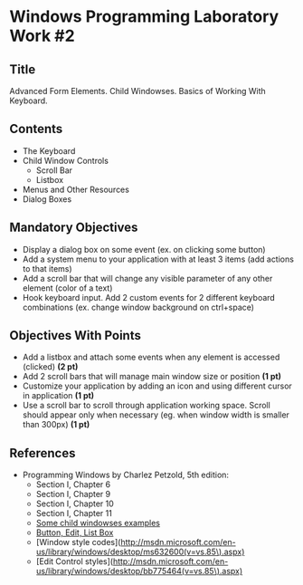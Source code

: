 # Windows Programming Laboratory Work #2

## Title
Advanced Form Elements. Child Windowses. Basics of Working With Keyboard.

## Contents
* The Keyboard
* Child Window Controls
  * Scroll Bar
  * Listbox
* Menus and Other Resources
* Dialog Boxes

## Mandatory Objectives
 * Display a dialog box on some event (ex. on clicking some button)
 * Add a system menu to your application with at least 3 items (add actions to that items)
 * Add a scroll bar that will change any visible parameter of any other element (color of a text)
 * Hook keyboard input. Add 2 custom events for 2 different keyboard combinations (ex. change window background on ctrl+space) 
 
## Objectives With Points
 * Add a listbox and attach some events when any element is accessed (clicked) **(2 pt)**
 * Add 2 scroll bars that will manage main window size or position **(1 pt)**
 * Customize your application by adding an icon and using different cursor in application **(1 pt)**
 * Use a scroll bar to scroll through application working space. Scroll should appear only when necessary (eg. when window width is smaller than 300px) **(1 pt)**

## References
* Programming Windows by Charlez Petzold, 5th edition:
  * Section I, Chapter 6
  * Section I, Chapter 9
  * Section I, Chapter 10
  * Section I, Chapter 11
  * [Some child windowses examples](http://stackoverflow.com/a/4474663)
  * [Button, Edit, List Box](http://www.winprog.org/tutorial/controls.html)
  * [Window style codes](http://msdn.microsoft.com/en-us/library/windows/desktop/ms632600(v=vs.85\).aspx)
  * [Edit Control styles](http://msdn.microsoft.com/en-us/library/windows/desktop/bb775464(v=vs.85\).aspx)

